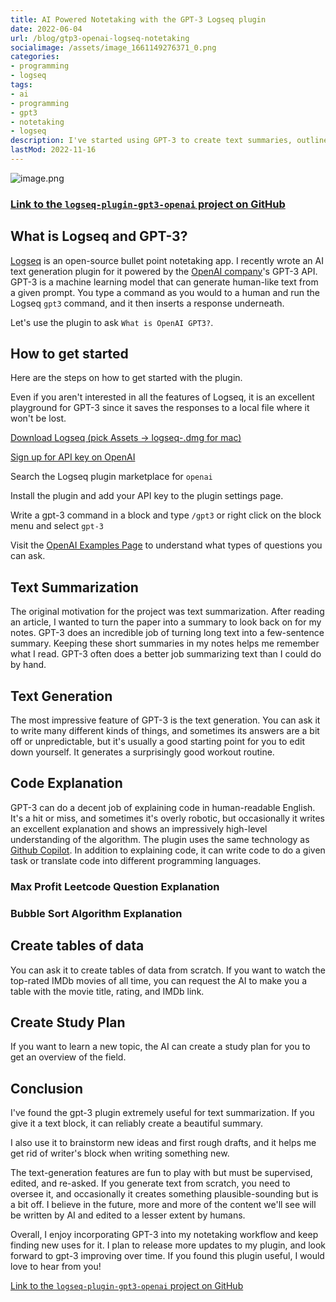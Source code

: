 ```yaml
---
title: AI Powered Notetaking with the GPT-3 Logseq plugin
date: 2022-06-04
url: /blog/gtp3-openai-logseq-notetaking
socialimage: /assets/image_1661149276371_0.png
categories:
- programming
- logseq
tags:
- ai
- programming
- gpt3
- notetaking
- logseq
description: I've started using GPT-3 to create text summaries, outlines and perform many other AI-powered tasks directly within the Logseq notetaking app using a new plugin I developed.
lastMod: 2022-11-16
---
```

![image.png](/assets/image_1661149276371_0.png)

### [Link to the `logseq-plugin-gpt3-openai` project on GitHub](https://github.com/briansunter/logseq-plugin-gpt3-openai)

## What is Logseq and GPT-3?

[Logseq](https://logseq.com/) is an open-source bullet point notetaking app. I recently wrote an AI text generation plugin for it powered by the [OpenAI company](https://openai.com/)'s GPT-3 API.
GPT-3 is a machine learning model that can generate human-like text from a given prompt. You type a command as you would to a human and run the Logseq  `gpt3` command, and it then inserts a response underneath.

Let's use the plugin to ask `What is OpenAI GPT3?`.

## How to get started

Here are the steps on how to get started with the plugin.

Even if you aren't interested in all the features of Logseq, it is an excellent playground for GPT-3 since it saves the responses to a local file where it won't be lost.

[Download Logseq (pick Assets -> logseq-.dmg for mac)](https://github.com/logseq/logseq/releases)

[Sign up for API key on OpenAI](https://openai.com/api/)

Search the Logseq plugin marketplace for `openai`

Install the plugin and add your API key to the plugin settings page.

Write a gpt-3 command in a block and type `/gpt3` or right click on the block menu and select `gpt-3`

Visit the [OpenAI Examples Page](https://beta.openai.com/examples/) to understand what types of questions you can ask.

## Text Summarization

The original motivation for the project was text summarization. After reading an article, I wanted to turn the paper into a summary to look back on for my notes. GPT-3 does an incredible job of turning long text into a few-sentence summary. Keeping these short summaries in my notes helps me remember what I read. GPT-3 often does a better job summarizing text than I could do by hand.

## Text Generation

The most impressive feature of GPT-3 is the text generation. You can ask it to write many different kinds of things, and sometimes its answers are a bit off or unpredictable, but it's usually a good starting point for you to edit down yourself. It generates a surprisingly good workout routine.

## Code Explanation

GPT-3 can do a decent job of explaining code in human-readable English. It's a hit or miss, and sometimes it's overly robotic, but occasionally it writes an excellent explanation and shows an impressively high-level understanding of the algorithm. The plugin uses the same technology as [Github Copilot](https://copilot.github.com/). In addition to explaining code, it can write code to do a given task or translate code into different programming languages.

### Max Profit Leetcode Question Explanation

### Bubble Sort Algorithm Explanation

## Create tables of data

You can ask it to create tables of data from scratch. If you want to watch the top-rated IMDb movies of all time, you can request the AI to make you a table with the movie title, rating, and IMDb link.

## Create Study Plan

If you want to learn a new topic, the AI can create a study plan for you to get an overview of the field.

## Conclusion

I've found the gpt-3 plugin extremely useful for text summarization. If you give it a text block, it can reliably create a beautiful summary.

I also use it to brainstorm new ideas and first rough drafts, and it helps me get rid of writer's block when writing something new.

The text-generation features are fun to play with but must be supervised, edited, and re-asked. If you generate text from scratch, you need to oversee it, and occasionally it creates something plausible-sounding but is a bit off. I believe in the future, more and more of the content we'll see will be written by AI and edited to a lesser extent by humans.

Overall, I enjoy incorporating GPT-3 into my notetaking workflow and keep finding new uses for it. I plan to release more updates to my plugin, and look forward to gpt-3 improving over time. If you found this plugin useful, I would love to hear from you!

[Link to the `logseq-plugin-gpt3-openai` project on GitHub](https://github.com/briansunter/logseq-plugin-gpt3-openai)


